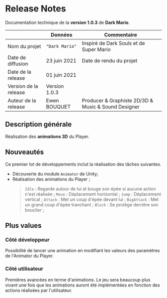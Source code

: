 # Release Notes

Documentation technique de la **version 1.0.3** de **Dark Mario**.

|                      |Données        |Commentaire                                         |
|----------------------|---------------|----------------------------------------------------|
|Nom du projet         |`"Dark Mario"` |Inspiré de Dark Souls et de Super Mario             |
|Date de diffusion     |23 juin 2021   |Date de rendu du projet                             |
|Date de la release    |01 juin 2021   |                                                    |
|Version de la release |Version 1.0.3  |                                                    |
|Auteur de la release  |Ewen BOUQUET   |Producer & Graphiste 2D/3D & Music & Sound Designer |

## Description générale

Réalisation des **animations 3D** du Player.

## Nouveautés

Ce premier lot de développements inclut la réalisation des tâches suivantes.
- Découverte du module `Animator` de Unity;
- Réalisation des animations du Player ;
	>  `Idle` : Regarde autour de lui et bouge son épée si aucune action n'est réalisée ;
	>  `Move` : Déplacement horizontal ;
	>  `Jump` : Déplacement vertical ;
	>  `Attack` : Met un coup d'épée devant lui ;
	>  `BigAttack` : Met un grand coup d'épée tranchant ;
	>  `Block` : Se protège derrière son bouclier ;

## Plus values

### Côté développeur

Possibilité de lancer une animation en modifiant les valeurs  des paramètres de l'Animator du Player.

### Côté utilisateur

Premières avancées en terme d'animations. Le jeu sera beaucoup plus vivant une fois que les animations auront été implémentées en fonction des actions réalisées par l'utilisateur.

